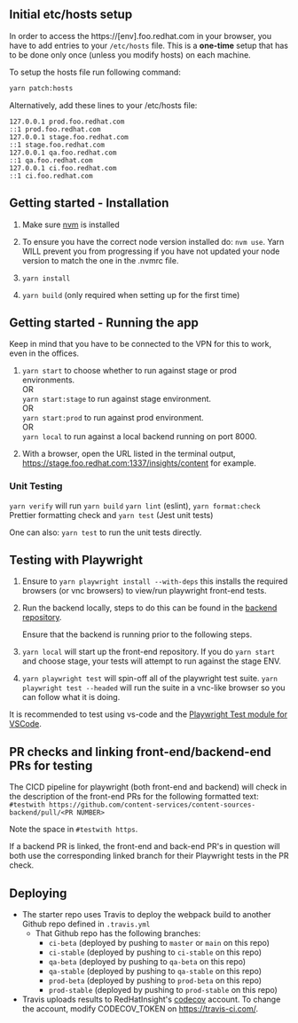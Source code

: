## Initial etc/hosts setup

In order to access the https://[env].foo.redhat.com in your browser, you have to add entries to your `/etc/hosts` file. This is a **one-time** setup that has to be done only once (unless you modify hosts) on each machine.

To setup the hosts file run following command:

```bash
yarn patch:hosts
```

Alternatively, add these lines to your /etc/hosts file:

```
127.0.0.1 prod.foo.redhat.com
::1 prod.foo.redhat.com
127.0.0.1 stage.foo.redhat.com
::1 stage.foo.redhat.com
127.0.0.1 qa.foo.redhat.com
::1 qa.foo.redhat.com
127.0.0.1 ci.foo.redhat.com
::1 ci.foo.redhat.com
```

## Getting started - Installation

1. Make sure [nvm](https://github.com/nvm-sh/nvm) is installed

2. To ensure you have the correct node version installed do: `nvm use`.
   Yarn WILL prevent you from progressing if you have not updated your node version to match the one in the .nvmrc file.

3. `yarn install`

4. `yarn build` (only required when setting up for the first time)

## Getting started - Running the app

Keep in mind that you have to be connected to the VPN for this to work, even in the offices.

1. `yarn start` to choose whether to run against stage or prod environments. <br/>
   OR <br/>
   `yarn start:stage` to run against stage environment. <br/>
   OR <br/>
   `yarn start:prod` to run against prod environment. <br/>
   OR <br/>
   `yarn local` to run against a local backend running on port 8000.<br/>

2. With a browser, open the URL listed in the terminal output, https://stage.foo.redhat.com:1337/insights/content for example.

### Unit Testing

`yarn verify` will run `yarn build` `yarn lint` (eslint), `yarn format:check` Prettier formatting check and `yarn test` (Jest unit tests)

One can also: `yarn test` to run the unit tests directly.

## Testing with Playwright

1. Ensure to `yarn playwright install --with-deps` this installs the required browsers (or vnc browsers) to view/run playwright front-end tests.

2. Run the backend locally, steps to do this can be found in the [backend repository](https://github.com/content-services/content-sources-backend).

   Ensure that the backend is running prior to the following steps.

3. `yarn local` will start up the front-end repository. If you do `yarn start` and choose stage, your tests will attempt to run against the stage ENV.

4. `yarn playwright test` will spin-off all of the playwright test suite. `yarn playwright test --headed` will run the suite in a vnc-like browser so you can follow what it is doing.

It is recommended to test using vs-code and the [Playwright Test module for VSCode](https://marketplace.visualstudio.com/items?itemName=ms-playwright.playwright).

## PR checks and linking front-end/backend-end PRs for testing

The CICD pipeline for playwright (both front-end and backend) will check in the description of the front-end PRs for the following formatted text:
`#testwith https://github.com/content-services/content-sources-backend/pull/<PR NUMBER>`

Note the space in `#testwith https`.

If a backend PR is linked, the front-end and back-end PR's in question will both use the corresponding linked branch for their Playwright tests in the PR check.

## Deploying

- The starter repo uses Travis to deploy the webpack build to another Github repo defined in `.travis.yml`
  - That Github repo has the following branches:
    - `ci-beta` (deployed by pushing to `master` or `main` on this repo)
    - `ci-stable` (deployed by pushing to `ci-stable` on this repo)
    - `qa-beta` (deployed by pushing to `qa-beta` on this repo)
    - `qa-stable` (deployed by pushing to `qa-stable` on this repo)
    - `prod-beta` (deployed by pushing to `prod-beta` on this repo)
    - `prod-stable` (deployed by pushing to `prod-stable` on this repo)
- Travis uploads results to RedHatInsight's [codecov](https://codecov.io) account. To change the account, modify CODECOV_TOKEN on https://travis-ci.com/.
